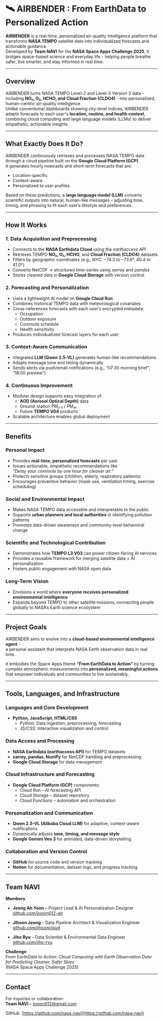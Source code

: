 # 🛰️ AIRBENDER : From EarthData to Personalized Action

**AIRBENDER** is a real-time, personalized air-quality intelligence platform that transforms **NASA TEMPO** satellite data into individualized forecasts and actionable guidance.  
Developed by **Team NAVI** for the **NASA Space Apps Challenge 2025**, it bridges space-based science and everyday life - helping people breathe safer, live smarter, and stay informed in real time.

---

## Overview

AIRBENDER turns NASA TEMPO Level-2 and Level-3 Version 3 data - including **NO₂, O₃, HCHO, and Cloud Fraction (CLDO4)** - into personalized, human-centric air-quality intelligence.  
Unlike conventional dashboards showing city-level indices, AIRBENDER adapts forecasts to each user's **location, routine, and health context**, combining cloud computing and large language models (LLMs) to deliver empathetic, actionable insights.

---

## What Exactly Does It Do?

AIRBENDER continuously retrieves and processes NASA TEMPO data through a cloud pipeline built on the **Google Cloud Platform (GCP)**.  
It generates hourly nowcasts and short-term forecasts that are:
- Location-specific  
- Context-aware  
- Personalized to user profiles  

Based on these predictions, a **large language model (LLM)** converts scientific outputs into natural, human-like messages - adjusting tone, timing, and phrasing to fit each user’s lifestyle and preferences.

---

## How It Works

### 1. Data Acquisition and Preprocessing
- Connects to the **NASA Earthdata Cloud** using the *earthaccess API*  
- Retrieves TEMPO **NO₂, O₃, HCHO**, and **Cloud Fraction (CLDO4)** datasets  
- Filters by geographic coordinates (e.g., NYC: −74.3 to −73.6°, 40.4 to 41.0°)  
- Converts NetCDF → structured time-series using *xarray* and *pandas*  
- Stores cleaned data in **Google Cloud Storage** with version control  

### 2. Forecasting and Personalization
- Uses a lightweight AI model on **Google Cloud Run**  
- Combines historical TEMPO data with meteorological covariates  
- Cross-references forecasts with each user’s encrypted metadata:
  - Occupation  
  - Outdoor exposure  
  - Commute schedule  
  - Health sensitivity  
- Produces individualized forecast layers for each user  

### 3. Context-Aware Communication
- Integrated **LLM (Qwen 2.5-VL)** generates human-like recommendations  
- Adapts message tone and timing dynamically  
- Sends alerts via push/email notifications (e.g., “07:30 morning brief”, “18:00 preview”)  

### 4. Continuous Improvement
- Modular design supports easy integration of:
  - **AOD (Aerosol Optical Depth)** data  
  - Ground-station PM₂.₅ / PM₁₀  
  - Future **TEMPO V04** products  
- Scalable architecture enables global deployment  

---

## Benefits

### Personal Impact
- Provides **real-time, personalized forecasts** per user  
- Issues actionable, empathetic recommendations like  
  *“Delay your commute by one hour for cleaner air.”*  
- Protects sensitive groups (children, elderly, respiratory patients)  
- Encourages preventive behavior (mask use, ventilation timing, exercise scheduling)  

### Social and Environmental Impact
- Makes NASA TEMPO data accessible and interpretable to the public  
- Supports **urban planners and local authorities** in identifying pollution patterns  
- Promotes data-driven awareness and community-level behavioral change  

### Scientific and Technological Contribution
- Demonstrates how **TEMPO L3 V03** can power citizen-facing AI services  
- Provides a reusable framework for merging satellite data + AI personalization  
- Fosters public engagement with NASA open data  

### Long-Term Vision
- Envisions a world where **everyone receives personalized environmental intelligence**  
- Expands beyond TEMPO to other satellite missions, connecting people globally to NASA’s Earth science ecosystem  

---

## Project Goals

AIRBENDER aims to evolve into a **cloud-based environmental intelligence agent** -  
a personal assistant that interprets NASA Earth observation data in real time.  

It embodies the Space Apps theme **“From EarthData to Action”** by turning complex atmospheric measurements into **personalized, meaningful actions** that empower individuals and communities to live sustainably.

---

## Tools, Languages, and Infrastructure

### Languages and Core Development
- **Python, JavaScript, HTML/CSS**  
  - Python: Data ingestion, preprocessing, forecasting  
  - JS/CSS: Interactive visualization and control  

### Data Access and Processing
- **NASA Earthdata (earthaccess API)** for TEMPO datasets  
- **xarray, pandas, NumPy** for NetCDF handling and preprocessing  
- **Google Cloud Storage** for data management  

### Cloud Infrastructure and Forecasting
- **Google Cloud Platform (GCP)** components:
  - Cloud Run – AI forecasting API  
  - Cloud Storage – dataset repository  
  - Cloud Functions – automation and orchestration  

### Personalization and Communication
- **Qwen 2.5-VL (Alibaba Cloud LLM)** for adaptive, context-aware notifications  
- Dynamically adjusts **tone, timing, and message style**  
- **Google Gemini Veo 3** for animated, data-driven storytelling  

### Collaboration and Version Control
- **GitHub** for source code and version tracking  
- **Notion** for documentation, dataset logs, and progress tracking  

---

## Team NAVI

**Members**  
- **Jeong Ah Yoon** – Project Lead & AI Personalization Designer  
  [github.com/jjyoon012-git](https://github.com/jjyoon012-git)

- **Jihoon Jeong** – Data Pipeline Architect & Visualization Engineer  
  [github.com/jihooncloud](https://github.com/jeehun3020)

- **Jiho Ryu** – Data Scientist & Environmental Data Engineer  
  [github.com/jiho-ryu](https://github.com/ryujihos0105)

**Challenge**  
*From EarthData to Action: Cloud Computing with Earth Observation Data for Predicting Cleaner, Safer Skies*  
(NASA Space Apps Challenge 2025)

---

## Contact

For inquiries or collaboration:  
**Team NAVI** – jjyoon012@gmail.com  

GitHub: [https://github.com/nasa-navi](https://github.com/nasa-navi)

